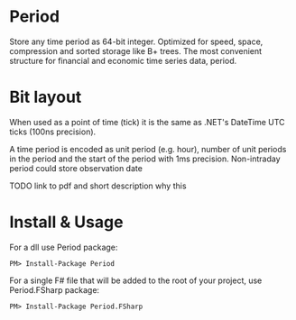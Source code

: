 ﻿Period
==========

Store any time period as 64-bit integer. Optimized for speed, space, compression and sorted storage like B+ trees.
The most convenient structure for financial and economic time series data, period.


Bit layout
==========

When used as a point of time (tick) it is the same as .NET's DateTime UTC ticks (100ns precision).

A time period is encoded as unit period (e.g. hour), number of unit periods in the period and the start of 
the period with 1ms precision. Non-intraday period could store observation date

TODO link to pdf and short description why this 


Install & Usage
================

For a dll use Period package:

    PM> Install-Package Period

For a single F# file that will be added to the root of your project, use Period.FSharp package:

	PM> Install-Package Period.FSharp

